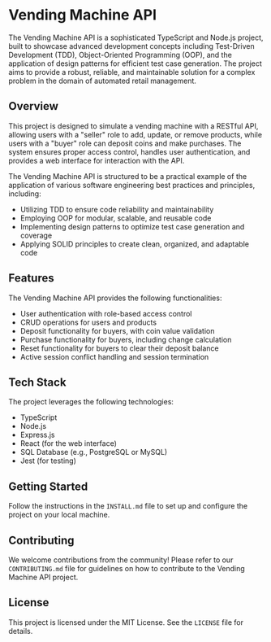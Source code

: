 # Vending Machine API

The Vending Machine API is a sophisticated TypeScript and Node.js project, built to showcase advanced development concepts including Test-Driven Development (TDD), Object-Oriented Programming (OOP), and the application of design patterns for efficient test case generation. The project aims to provide a robust, reliable, and maintainable solution for a complex problem in the domain of automated retail management.

## Overview

This project is designed to simulate a vending machine with a RESTful API, allowing users with a "seller" role to add, update, or remove products, while users with a "buyer" role can deposit coins and make purchases. The system ensures proper access control, handles user authentication, and provides a web interface for interaction with the API.

The Vending Machine API is structured to be a practical example of the application of various software engineering best practices and principles, including:

- Utilizing TDD to ensure code reliability and maintainability
- Employing OOP for modular, scalable, and reusable code
- Implementing design patterns to optimize test case generation and coverage
- Applying SOLID principles to create clean, organized, and adaptable code

## Features

The Vending Machine API provides the following functionalities:

- User authentication with role-based access control
- CRUD operations for users and products
- Deposit functionality for buyers, with coin value validation
- Purchase functionality for buyers, including change calculation
- Reset functionality for buyers to clear their deposit balance
- Active session conflict handling and session termination

## Tech Stack

The project leverages the following technologies:

- TypeScript
- Node.js
- Express.js
- React (for the web interface)
- SQL Database (e.g., PostgreSQL or MySQL)
- Jest (for testing)

## Getting Started

Follow the instructions in the `INSTALL.md` file to set up and configure the project on your local machine.

## Contributing

We welcome contributions from the community! Please refer to our `CONTRIBUTING.md` file for guidelines on how to contribute to the Vending Machine API project.

## License

This project is licensed under the MIT License. See the `LICENSE` file for details.
